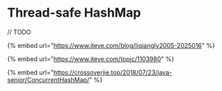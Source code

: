 # Thread-safe HashMap

// TODO

{% embed url="https://www.iteye.com/blog/liqianglv2005-2025016" %}

{% embed url="https://www.iteye.com/topic/1103980" %}

{% embed url="https://crossoverjie.top/2018/07/23/java-senior/ConcurrentHashMap/" %}

